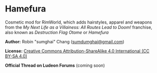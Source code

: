 # Hamefura
Cosmetic mod for RimWorld, which adds hairstyles, apparel and weapons from the _My Next Life as a Villainess: All Routes Lead to Doom!_ franchise, also known as _Destruction Flag Otome_ or _Hamefura_

**Author:** Robin "sumghai" Chang (sumdumghai@gmail.com)

**License:** [Creative Commons Attribution-ShareAlike 4.0 International (CC BY-SA 4.0)](http://www.creativecommons.org/licenses/by-sa/4.0/)

**Official Thread on Ludeon Forums** (coming soon)
